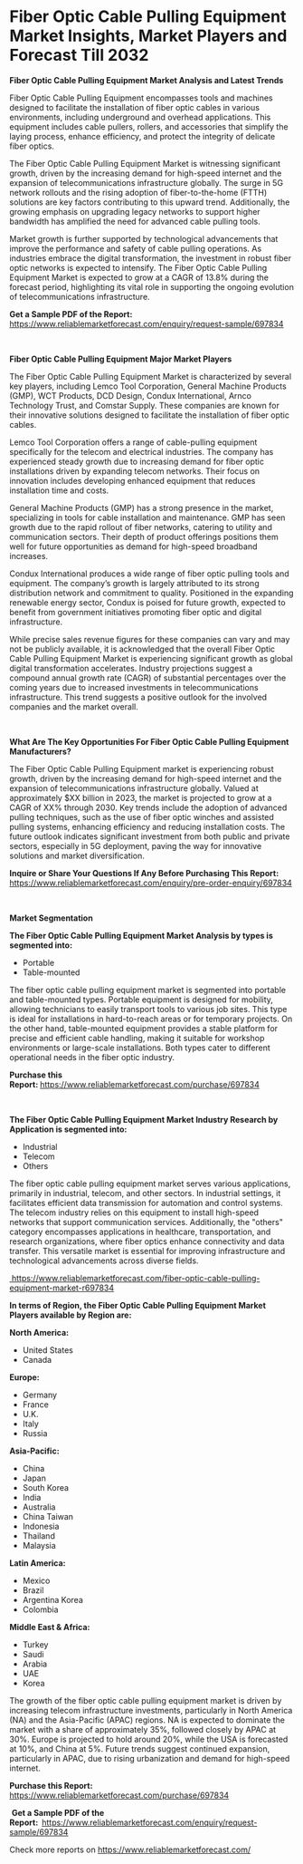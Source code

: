 <p><h1>Fiber Optic Cable Pulling Equipment Market Insights, Market Players and Forecast Till 2032</h1></p><p><strong>Fiber Optic Cable Pulling Equipment Market Analysis and Latest Trends</strong></p>
<p><p>Fiber Optic Cable Pulling Equipment encompasses tools and machines designed to facilitate the installation of fiber optic cables in various environments, including underground and overhead applications. This equipment includes cable pullers, rollers, and accessories that simplify the laying process, enhance efficiency, and protect the integrity of delicate fiber optics.</p><p>The Fiber Optic Cable Pulling Equipment Market is witnessing significant growth, driven by the increasing demand for high-speed internet and the expansion of telecommunications infrastructure globally. The surge in 5G network rollouts and the rising adoption of fiber-to-the-home (FTTH) solutions are key factors contributing to this upward trend. Additionally, the growing emphasis on upgrading legacy networks to support higher bandwidth has amplified the need for advanced cable pulling tools.</p><p>Market growth is further supported by technological advancements that improve the performance and safety of cable pulling operations. As industries embrace the digital transformation, the investment in robust fiber optic networks is expected to intensify. The Fiber Optic Cable Pulling Equipment Market is expected to grow at a CAGR of 13.8% during the forecast period, highlighting its vital role in supporting the ongoing evolution of telecommunications infrastructure.</p></p>
<p><strong>Get a Sample PDF of the Report:&nbsp;</strong> <a href="https://www.reliablemarketforecast.com/enquiry/request-sample/697834?utm_campaign=3357&utm_medium=2&utm_source=Github&utm_content=ia&utm_term=23032025&utm_id=fiber-optic-cable-pulling-equipment">https://www.reliablemarketforecast.com/enquiry/request-sample/697834</a></p>
<p>&nbsp;</p>
<p><strong>Fiber Optic Cable Pulling Equipment Major Market Players</strong></p>
<p><p>The Fiber Optic Cable Pulling Equipment Market is characterized by several key players, including Lemco Tool Corporation, General Machine Products (GMP), WCT Products, DCD Design, Condux International, Arnco Technology Trust, and Comstar Supply. These companies are known for their innovative solutions designed to facilitate the installation of fiber optic cables.</p><p>Lemco Tool Corporation offers a range of cable-pulling equipment specifically for the telecom and electrical industries. The company has experienced steady growth due to increasing demand for fiber optic installations driven by expanding telecom networks. Their focus on innovation includes developing enhanced equipment that reduces installation time and costs.</p><p>General Machine Products (GMP) has a strong presence in the market, specializing in tools for cable installation and maintenance. GMP has seen growth due to the rapid rollout of fiber networks, catering to utility and communication sectors. Their depth of product offerings positions them well for future opportunities as demand for high-speed broadband increases.</p><p>Condux International produces a wide range of fiber optic pulling tools and equipment. The company’s growth is largely attributed to its strong distribution network and commitment to quality. Positioned in the expanding renewable energy sector, Condux is poised for future growth, expected to benefit from government initiatives promoting fiber optic and digital infrastructure.</p><p>While precise sales revenue figures for these companies can vary and may not be publicly available, it is acknowledged that the overall Fiber Optic Cable Pulling Equipment Market is experiencing significant growth as global digital transformation accelerates. Industry projections suggest a compound annual growth rate (CAGR) of substantial percentages over the coming years due to increased investments in telecommunications infrastructure. This trend suggests a positive outlook for the involved companies and the market overall.</p></p>
<p>&nbsp;</p>
<p><strong>What Are The Key Opportunities For Fiber Optic Cable Pulling Equipment Manufacturers?</strong></p>
<p><p>The Fiber Optic Cable Pulling Equipment market is experiencing robust growth, driven by the increasing demand for high-speed internet and the expansion of telecommunications infrastructure globally. Valued at approximately $XX billion in 2023, the market is projected to grow at a CAGR of XX% through 2030. Key trends include the adoption of advanced pulling techniques, such as the use of fiber optic winches and assisted pulling systems, enhancing efficiency and reducing installation costs. The future outlook indicates significant investment from both public and private sectors, especially in 5G deployment, paving the way for innovative solutions and market diversification.</p></p>
<p><strong>Inquire or Share Your Questions If Any Before Purchasing This Report:</strong> <a href="https://www.reliablemarketforecast.com/enquiry/pre-order-enquiry/697834?utm_campaign=3357&utm_medium=2&utm_source=Github&utm_content=ia&utm_term=23032025&utm_id=fiber-optic-cable-pulling-equipment">https://www.reliablemarketforecast.com/enquiry/pre-order-enquiry/697834</a></p>
<p>&nbsp;</p>
<p><strong>Market Segmentation</strong></p>
<p><strong>The Fiber Optic Cable Pulling Equipment Market Analysis by types is segmented into:</strong></p>
<p><ul><li>Portable</li><li>Table-mounted</li></ul></p>
<p><p>The fiber optic cable pulling equipment market is segmented into portable and table-mounted types. Portable equipment is designed for mobility, allowing technicians to easily transport tools to various job sites. This type is ideal for installations in hard-to-reach areas or for temporary projects. On the other hand, table-mounted equipment provides a stable platform for precise and efficient cable handling, making it suitable for workshop environments or large-scale installations. Both types cater to different operational needs in the fiber optic industry.</p></p>
<p><strong>Purchase this Report:&nbsp;</strong><a href="https://www.reliablemarketforecast.com/purchase/697834?utm_campaign=3357&utm_medium=2&utm_source=Github&utm_content=ia&utm_term=23032025&utm_id=fiber-optic-cable-pulling-equipment">https://www.reliablemarketforecast.com/purchase/697834</a></p>
<p>&nbsp;</p>
<p><strong>The Fiber Optic Cable Pulling Equipment Market Industry Research by Application is segmented into:</strong></p>
<p><ul><li>Industrial</li><li>Telecom</li><li>Others</li></ul></p>
<p><p>The fiber optic cable pulling equipment market serves various applications, primarily in industrial, telecom, and other sectors. In industrial settings, it facilitates efficient data transmission for automation and control systems. The telecom industry relies on this equipment to install high-speed networks that support communication services. Additionally, the "others" category encompasses applications in healthcare, transportation, and research organizations, where fiber optics enhance connectivity and data transfer. This versatile market is essential for improving infrastructure and technological advancements across diverse fields.</p></p>
<p><a href="https://www.reliablemarketforecast.com/fiber-optic-cable-pulling-equipment-market-r697834?utm_campaign=3357&utm_medium=2&utm_source=Github&utm_content=ia&utm_term=23032025&utm_id=fiber-optic-cable-pulling-equipment">&nbsp;https://www.reliablemarketforecast.com/fiber-optic-cable-pulling-equipment-market-r697834</a></p>
<p><strong>In terms of Region, the Fiber Optic Cable Pulling Equipment Market Players available by Region are:</strong></p>
<p>
    <p> <strong> North America: </strong>
        <ul>
            <li>United States</li>
            <li>Canada</li>
        </ul>
        </p> 
    <p> <strong> Europe: </strong>
        <ul>
            <li>Germany</li>
            <li>France</li>
            <li>U.K.</li>
            <li>Italy</li>
            <li>Russia</li>
        </ul>
        </p> 
    <p> <strong> Asia-Pacific: </strong>
        <ul>
            <li>China</li>
            <li>Japan</li>
            <li>South Korea</li>
            <li>India</li>
            <li>Australia</li>
            <li>China Taiwan</li>
            <li>Indonesia</li>
            <li>Thailand</li>
            <li>Malaysia</li>
        </ul>
        </p> 
    <p> <strong> Latin America: </strong>
        <ul>
            <li>Mexico</li>
            <li>Brazil</li>
            <li>Argentina Korea</li>
            <li>Colombia</li>
        </ul>
        </p> 
    <p> <strong> Middle East & Africa: </strong>
        <ul>
            <li>Turkey</li>
            <li>Saudi</li>
            <li>Arabia</li>
            <li>UAE</li>
            <li>Korea</li>
        </ul>
    </p>
    </p>
<p><p>The growth of the fiber optic cable pulling equipment market is driven by increasing telecom infrastructure investments, particularly in North America (NA) and the Asia-Pacific (APAC) regions. NA is expected to dominate the market with a share of approximately 35%, followed closely by APAC at 30%. Europe is projected to hold around 20%, while the USA is forecasted at 10%, and China at 5%. Future trends suggest continued expansion, particularly in APAC, due to rising urbanization and demand for high-speed internet.</p></p>
<p><strong>Purchase this Report: </strong><a href="https://www.reliablemarketforecast.com/purchase/697834?utm_campaign=3357&utm_medium=2&utm_source=Github&utm_content=ia&utm_term=23032025&utm_id=fiber-optic-cable-pulling-equipment">https://www.reliablemarketforecast.com/purchase/697834</a></p>
<p>&nbsp;<strong>Get a Sample PDF of the Report:&nbsp;&nbsp;</strong><a href="https://www.reliablemarketforecast.com/enquiry/request-sample/697834?utm_campaign=3357&utm_medium=2&utm_source=Github&utm_content=ia&utm_term=23032025&utm_id=fiber-optic-cable-pulling-equipment">https://www.reliablemarketforecast.com/enquiry/request-sample/697834</a></p>
<p><strong></strong></p>
<p>Check more reports on <a href="https://www.reliablemarketforecast.com/?utm_campaign=3357&utm_medium=2&utm_source=Github&utm_content=ia&utm_term=23032025&utm_id=fiber-optic-cable-pulling-equipment">https://www.reliablemarketforecast.com/</a></p>